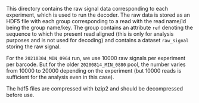 This directory contains the raw signal data corresponding to each experiment, which is used to run the decoder. 
The raw data is stored as an HDF5 file with each group corresponding to a read with the read name/id being the group name/key. 
The group contains an attribute `ref` denoting the sequence to which the present read aligned
(this is only for analysis purposes and is not used for decoding) and 
contains a dataset `raw_signal` storing the raw signal.

For the `20210304_MIN_0964` run, we use 10000 raw signals per experiment per barcode. But for the older `20200814_MIN_0880` pool, the number varies from 10000 to 20000 depending on the experiment (but 10000 reads is sufficient for the analysis even in this case).

The hdf5 files are compressed with bzip2 and should be decompressed before use.

